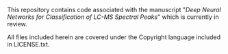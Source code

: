 This repository contains code associated with the manuscript "*Deep Neural Networks for Classification of LC-MS Spectral Peaks*" which is currently in review. 



All files included herein are covered under the Copyright language included in LICENSE.txt.

